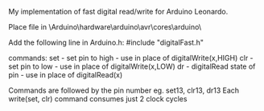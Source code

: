 My implementation of fast digital read/write for Arduino Leonardo. 

Place file in \Arduino\hardware\arduino\avr\cores\arduino\

Add the following line in Arduino.h: #include "digitalFast.h"
	
commands: 	set - set pin to high - use in place of digitalWrite(x,HIGH) 
		clr - set pin to low - use in place of digitalWrite(x,LOW)
		dr - digitalRead state of pin - use in place of digitalRead(x)

Commands are followed by the pin number eg. set13, clr13, dr13
Each write(set, clr) command consumes just 2 clock cycles


